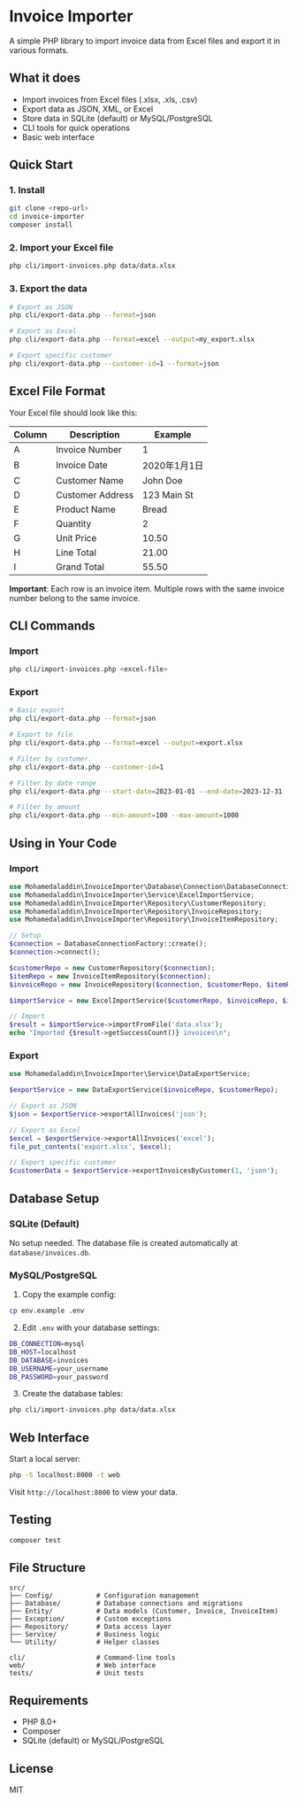 # Invoice Importer

A simple PHP library to import invoice data from Excel files and export it in various formats.

## What it does

- Import invoices from Excel files (.xlsx, .xls, .csv)
- Export data as JSON, XML, or Excel
- Store data in SQLite (default) or MySQL/PostgreSQL
- CLI tools for quick operations
- Basic web interface

## Quick Start

### 1. Install

```bash
git clone <repo-url>
cd invoice-importer
composer install
```

### 2. Import your Excel file

```bash
php cli/import-invoices.php data/data.xlsx
```

### 3. Export the data

```bash
# Export as JSON
php cli/export-data.php --format=json

# Export as Excel
php cli/export-data.php --format=excel --output=my_export.xlsx

# Export specific customer
php cli/export-data.php --customer-id=1 --format=json
```

## Excel File Format

Your Excel file should look like this:

| Column | Description | Example |
|--------|-------------|---------|
| A | Invoice Number | 1 |
| B | Invoice Date | 2020年1月1日 |
| C | Customer Name | John Doe |
| D | Customer Address | 123 Main St |
| E | Product Name | Bread |
| F | Quantity | 2 |
| G | Unit Price | 10.50 |
| H | Line Total | 21.00 |
| I | Grand Total | 55.50 |

**Important**: Each row is an invoice item. Multiple rows with the same invoice number belong to the same invoice.

## CLI Commands

### Import

```bash
php cli/import-invoices.php <excel-file>
```

### Export

```bash
# Basic export
php cli/export-data.php --format=json

# Export to file
php cli/export-data.php --format=excel --output=export.xlsx

# Filter by customer
php cli/export-data.php --customer-id=1

# Filter by date range
php cli/export-data.php --start-date=2023-01-01 --end-date=2023-12-31

# Filter by amount
php cli/export-data.php --min-amount=100 --max-amount=1000
```

## Using in Your Code

### Import

```php
use Mohamedaladdin\InvoiceImporter\Database\Connection\DatabaseConnectionFactory;
use Mohamedaladdin\InvoiceImporter\Service\ExcelImportService;
use Mohamedaladdin\InvoiceImporter\Repository\CustomerRepository;
use Mohamedaladdin\InvoiceImporter\Repository\InvoiceRepository;
use Mohamedaladdin\InvoiceImporter\Repository\InvoiceItemRepository;

// Setup
$connection = DatabaseConnectionFactory::create();
$connection->connect();

$customerRepo = new CustomerRepository($connection);
$itemRepo = new InvoiceItemRepository($connection);
$invoiceRepo = new InvoiceRepository($connection, $customerRepo, $itemRepo);

$importService = new ExcelImportService($customerRepo, $invoiceRepo, $itemRepo);

// Import
$result = $importService->importFromFile('data.xlsx');
echo "Imported {$result->getSuccessCount()} invoices\n";
```

### Export

```php
use Mohamedaladdin\InvoiceImporter\Service\DataExportService;

$exportService = new DataExportService($invoiceRepo, $customerRepo);

// Export as JSON
$json = $exportService->exportAllInvoices('json');

// Export as Excel
$excel = $exportService->exportAllInvoices('excel');
file_put_contents('export.xlsx', $excel);

// Export specific customer
$customerData = $exportService->exportInvoicesByCustomer(1, 'json');
```

## Database Setup

### SQLite (Default)

No setup needed. The database file is created automatically at `database/invoices.db`.

### MySQL/PostgreSQL

1. Copy the example config:
```bash
cp env.example .env
```

2. Edit `.env` with your database settings:
```bash
DB_CONNECTION=mysql
DB_HOST=localhost
DB_DATABASE=invoices
DB_USERNAME=your_username
DB_PASSWORD=your_password
```

3. Create the database tables:
```bash
php cli/import-invoices.php data/data.xlsx
```

## Web Interface

Start a local server:
```bash
php -S localhost:8000 -t web
```

Visit `http://localhost:8000` to view your data.

## Testing

```bash
composer test
```

## File Structure

```
src/
├── Config/           # Configuration management
├── Database/         # Database connections and migrations
├── Entity/           # Data models (Customer, Invoice, InvoiceItem)
├── Exception/        # Custom exceptions
├── Repository/       # Data access layer
├── Service/          # Business logic
└── Utility/          # Helper classes

cli/                  # Command-line tools
web/                  # Web interface
tests/                # Unit tests
```

## Requirements

- PHP 8.0+
- Composer
- SQLite (default) or MySQL/PostgreSQL

## License

MIT